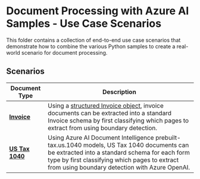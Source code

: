 # Document Processing with Azure AI Samples - Use Case Scenarios

This folder contains a collection of end-to-end use case scenarios that demonstrate how to combine the various Python samples to create a real-world scenario for document processing.

## Scenarios

| Document Type                                            | Description                                                                                                                                                                                                                                     |
| -------------------------------------------------------- | ----------------------------------------------------------------------------------------------------------------------------------------------------------------------------------------------------------------------------------------------- |
| [**Invoice**](./invoices/invoice-extraction.ipynb)       | Using a [structured Invoice object](../modules/samples/models/invoice.py), invoice documents can be extracted into a standard Invoice schema by first classifying which pages to extract from using boundary detection.                         |
| [**US Tax 1040**](./us_tax/us-tax-1040-extraction.ipynb) | Using Azure AI Document Intelligence prebuilt-tax.us.1040 models, US Tax 1040 documents can be extracted into a standard schema for each form type by first classifying which pages to extract from using boundary detection with Azure OpenAI. |
